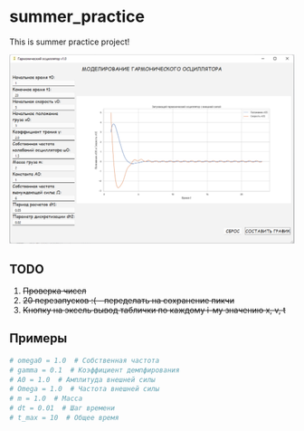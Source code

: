 # summer_practice
This is summer practice project!

![Logo](/src/Example1.png)

## TODO

1. ~~Проверка чисел~~
2. ~~20 перезапусков :( - переделать на сохранение пикчи~~
3. ~~Кнопку на эксель вывод таблички по каждому i-му значению x, v, t~~

## Примеры
```python
# omega0 = 1.0  # Собственная частота
# gamma = 0.1  # Коэффициент демпфирования
# A0 = 1.0  # Амплитуда внешней силы
# Omega = 1.0  # Частота внешней силы
# m = 1.0  # Масса
# dt = 0.01  # Шаг времени
# t_max = 10  # Общее время
```